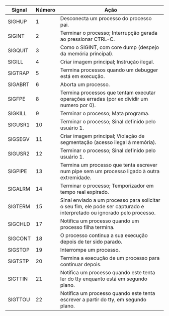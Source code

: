 | Signal    | Número | Ação                                                                                                                   |
|-----------|--------|------------------------------------------------------------------------------------------------------------------------|
| SIGHUP    | 1      | Desconecta um processo do processo pai.                                                                                 |
| SIGINT    | 2      | Terminar o processo; Interrupção gerada ao pressionar CTRL-C.                                                           |
| SIGQUIT   | 3      | Como o SIGINT, com core dump (despejo da memória principal).                                                            |
| SIGILL    | 4      | Criar imagem principal; Instrução ilegal.                                                                               |
| SIGTRAP   | 5      | Termina processos quando um debugger está em execução.                                                                  |
| SIGABRT   | 6      | Aborta um processo.                                                                                                     |
| SIGFPE    | 8      | Termina processos que tentam executar operações erradas (por ex dividir um numero por 0).                               |
| SIGKILL   | 9      | Terminar o processo; Mata programa.                                                                                     |
| SIGUSR1   | 10     | Terminar o processo; Sinal definido pelo usuário 1.                                                                     |
| SIGSEGV   | 11     | Criar imagem principal; Violação de segmentação (acesso ilegal à memória).                                              |
| SIGUSR2   | 12     | Terminar o processo; Sinal definido pelo usuário 1.                                                                     |
| SIGPIPE   | 13     | Termina um processo que tenta escrever num pipe sem um processo ligado à outra extremidade.                             |
| SIGALRM   | 14     | Terminar o processo; Temporizador em tempo real expirado.                                                               |
| SIGTERM   | 15     | Sinal enviado a um processo para solicitar o seu fim, ele pode ser capturado e interpretado ou ignorado pelo processo.  |
| SIGCHLD   | 17     | Notifica um processo quando um processo filha termina.                                                                  |
| SIGCONT   | 18     | O processo continua a sua execução depois de ter sido parado.                                                           |
| SIGSTOP   | 19     | Interrompe um processo.                                                                                                 |
| SIGTSTP   | 20     | Termina a execução de um processo para continuar depois.                                                                |
| SIGTTIN   | 21     | Notifica um processo quando este tenta ler do tty enquanto está em segundo plano.                                       |
| SIGTTOU   | 22     | Notifica um processo quando este tenta escrever a partir do tty, em segundo plano.                                      |